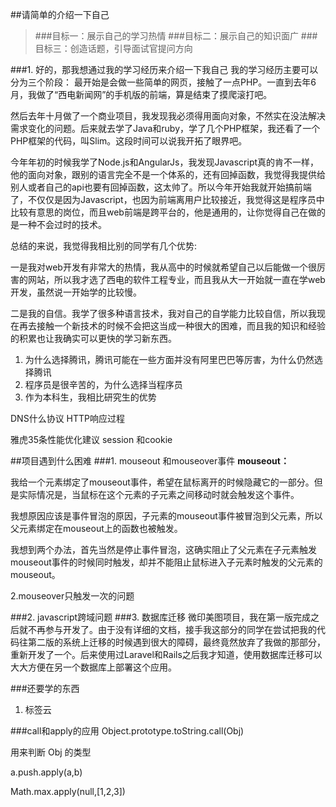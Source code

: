 ##请简单的介绍一下自己
>###目标一：展示自己的学习热情
>###目标二：展示自己的知识面广
>###目标三：创造话题，引导面试官提问方向


###1. 好的，那我想通过我的学习经历来介绍一下我自己
我的学习经历主要可以分为三个阶段：
最开始是会做一些简单的网页，接触了一点PHP。一直到去年6月，我做了“西电新闻网”的手机版的前端，算是结束了摸爬滚打吧。

然后去年十月做了一个商业项目，我发现我必须得用面向对象，不然实在没法解决需求变化的问题。后来就去学了Java和ruby，学了几个PHP框架，我还看了一个PHP框架的代码，叫Slim。这段时间可以说我开拓了眼界吧。

今年年初的时候我学了Node.js和AngularJs，我发现Javascript真的肯不一样，他的面向对象，跟别的语言完全不是一个体系的，还有回掉函数，我觉得我提供给别人或者自己的api也要有回掉函数，这太帅了。所以今年开始我就开始搞前端了，不仅仅是因为Javascript，也因为前端离用户比较接近，我觉得这是程序员中比较有意思的岗位，而且web前端是跨平台的，他是通用的，让你觉得自己在做的是一种不会过时的技术。

总结的来说，我觉得我相比别的同学有几个优势:

一是我对web开发有非常大的热情，我从高中的时候就希望自己以后能做一个很厉害的网站，所以我才选了西电的软件工程专业，而且我从大一开始就一直在学web开发，虽然说一开始学的比较慢。

二是我的自信。我学了很多种语言技术，我对自己的自学能力比较自信，所以我现在再去接触一个新技术的时候不会把这当成一种很大的困难，而且我的知识和经验的积累也让我确实可以更快的学习新东西。



1. 为什么选择腾讯，腾讯可能在一些方面并没有阿里巴巴等厉害，为什么仍然选择腾讯
2. 程序员是很辛苦的，为什么选择当程序员
3. 作为本科生，我相比研究生的优势

DNS什么协议
HTTP响应过程

雅虎35条性能优化建议
session 和cookie

##项目遇到什么困难
###1. mouseout 和mouseover事件
**mouseout：**

我给一个元素绑定了mouseout事件，希望在鼠标离开的时候隐藏它的一部分。但是实际情况是，当鼠标在这个元素的子元素之间移动时就会触发这个事件。

我想原因应该是事件冒泡的原因，子元素的mouseout事件被冒泡到父元素，所以父元素绑定在mouseout上的函数也被触发。

我想到两个办法，首先当然是停止事件冒泡，这确实阻止了父元素在子元素触发mouseout事件的时候同时触发，却并不能阻止鼠标进入子元素时触发的父元素的mouseout。


2.mouseover只触发一次的问题

###2. javascript跨域问题
###3. 数据库迁移
微印美图项目，我在第一版完成之后就不再参与开发了。由于没有详细的文档，接手我这部分的同学在尝试把我的代码往第二版的系统上迁移的时候遇到很大的障碍，最终竟然放弃了我做的那部分，重新开发了一个。后来使用过Laravel和Rails之后我才知道，使用数据库迁移可以大大方便在另一个数据库上部署这个应用。


###还要学的东西
1. 标签云

###call和apply的应用
Object.prototype.toString.call(Obj)

用来判断 Obj 的类型

a.push.apply(a,b)

Math.max.apply(null,[1,2,3])
